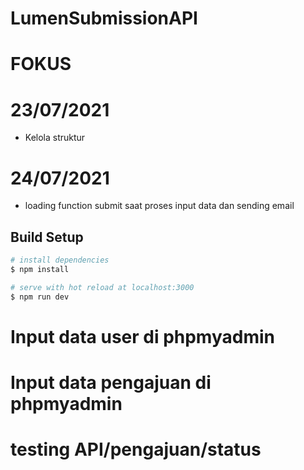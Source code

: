 # LumenSubmissionAPI
# FOKUS
# 23/07/2021
- Kelola struktur

# 24/07/2021
- loading function submit saat proses input data dan sending email
## Build Setup

```bash
# install dependencies
$ npm install

# serve with hot reload at localhost:3000
$ npm run dev

```
# Input data user di phpmyadmin
# Input data pengajuan di phpmyadmin
# testing API/pengajuan/status

